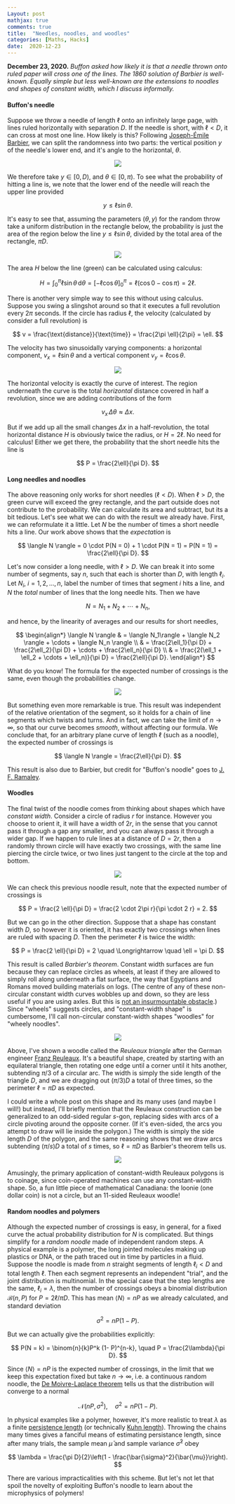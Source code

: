 ```yaml
---
Layout: post
mathjax: true
comments: true
title:  "Needles, noodles, and woodles"
categories: [Maths, Hacks]
date:  2020-12-23
---
```


**December 23, 2020.** *Buffon asked how likely it is that a needle
  thrown onto ruled paper will cross one of the lines. The 1860
  solution of Barbier is well-known. Equally simple but less
  well-known are the extensions to noodles and shapes of constant
  width, which I discuss informally.*

#### Buffon's needle

Suppose we throw a needle of length $\ell$ onto an infinitely large
page, with lines ruled horizontally with separation $D$.
If the needle is short, with $\ell < D$, it can cross at most one
line.
How likely is this?
Following
[Joseph-Émile Barbier](https://en.wikipedia.org/wiki/Joseph-%C3%89mile_Barbier),
we can split the randomness into two parts: the vertical position $y$ of the
needle's lower end, and it's angle to the horizontal, $\theta$.

<figure>
    <div style="text-align:center"><img src
    ="/images/posts/buffon1.png"/>
	</div>
	</figure>

We therefore take $y \in [0, D)$, and $\theta \in [0, \pi)$.
To see what the probability of hitting a line is, we note that the lower end of the needle will reach the upper line provided

$$
y \leq \ell \sin \theta.
$$

It's easy to see that, assuming the parameters $(\theta, y)$ for the random throw take a uniform distribution in the rectangle below, the probability is just the area of the region
below the line $y \leq \ell \sin \theta$, divided by the total area of the rectangle, $\pi D$.

<figure>
    <div style="text-align:center"><img src
    ="/images/posts/buffon2.png"/>
	</div>
	</figure>

The area $H$ below the line (green) can be calculated using calculus:

$$
H = \int_0^{\pi} \ell \sin \theta \, \text{d}\theta = \left[-\ell \cos\theta\right]^\pi_0
= \ell (\cos 0 - \cos \pi) = 2\ell.
$$

There is another very simple way to see this without using calculus.
Suppose you swing a slingshot around so that it executes a full revolution
every $2\pi$ seconds.
If the circle has radius $\ell$, the velocity (calculated by consider
a full revolution) is

$$
v = \frac{\text{distance}}{\text{time}} = \frac{2\pi \ell}{2\pi} = \ell.
$$

The velocity has two sinusoidally varying components: a horizontal
component, $v_x = \ell \sin \theta$ and a vertical component $v_y =
\ell \cos \theta$.

<figure>
    <div style="text-align:center"><img src
    ="/images/posts/buffon3.png"/>
	</div>
	</figure>

The horizontal velocity is exactly the curve of interest. The region
underneath the curve is the total *horizontal* distance covered in
half a revolution, since we are adding contributions of the form

$$
v_x \, \Delta \theta \approx \Delta x.
$$

But if we add up all the small changes $\Delta x$ in a
half-revolution, the total horizontal distance $H$ is obviously twice the
radius, or $H = 2\ell$. No need for calculus!
Either we get there, the probability that the short needle hits the
line is

$$
P = \frac{2\ell}{\pi D}.
$$

#### Long needles and noodles

The above reasoning only works for short needles ($\ell < D$).
When $\ell > D$, the green curve will exceed the grey rectangle, and
the part outside does not contribute to the probability.
We can calculate its area and subtract, but its a bit tedious.
Let's see what we can do with the result we already have.
First, we can reformulate it a little.
Let $N$ be the number of times a short needle hits a line.
Our work above shows that the *expectation* is

$$
\langle N \rangle = 0 \cdot P(N = 0) + 1 \cdot P(N = 1) = P(N = 1) = \frac{2\ell}{\pi D}.
$$

Let's now consider a long needle, with $\ell > D$.
We can break it into some number of segments, say $n$, such that each is
shorter than $D$, with length $\ell_i$.
Let $N_i$, $i = 1, 2, \ldots, n$, label the number of times that
segment $i$ hits a line, and $N$ the *total* number of lines that the
long needle hits.
Then we have

$$
N = N_1 + N_2 + \cdots + N_n,
$$

and hence, by the linearity of averages and our results for short
needles,

$$
\begin{align*}
\langle N \rangle & = \langle N_1\rangle + \langle N_2 \rangle +
\cdots + \langle N_n \rangle \\
& = \frac{2\ell_1}{\pi D} + \frac{2\ell_2}{\pi D} + \cdots +
\frac{2\ell_n}{\pi D} \\
& = \frac{2(\ell_1 + \ell_2 + \cdots + \ell_n)}{\pi D} =
\frac{2\ell}{\pi D}.
\end{align*}
$$

What do you know! The formula for the expected number of
crossings is the same, even though the probabilities change.

<figure>
    <div style="text-align:center"><img src
    ="/images/posts/buffon4.png"/>
	</div>
	</figure>

But something even more remarkable is true.
This result was independent of the relative orientation of the
segment, so it holds for a chain of line segments which twists and
turns.
And in fact, we can take the limit of $n \to \infty$, so that our
curve becomes *smooth*, without affecting our formula.
We conclude that, for an arbitrary plane curve of length $\ell$ (such
as a noodle), the expected number of crossings is

$$
\langle N \rangle = \frac{2\ell}{\pi D}.
$$

This result is also due to Barbier, but credit for "Buffon's noodle"
goes to [J. F. Ramaley](http://web1.sph.emory.edu/users/hwu30/teaching/statcomp/papers/ramaley.Buffon.69.pdf).

#### Woodles

The final twist of the noodle comes from thinking about shapes which
have *constant width*.
Consider a circle of radius $r$ for instance.
However you choose to orient it, it will have a width of $2r$, in the
sense that you cannot pass it through a gap any smaller, and you can
always pass it through a wider gap.
If we happen to rule lines at a distance of $D = 2r$, then a randomly
thrown circle will have exactly two crossings, with the same line
piercing the circle twice, or two lines just tangent to the circle at
the top and bottom.

<figure>
    <div style="text-align:center"><img src
    ="/images/posts/buffon5.png"/>
	</div>
	</figure>

We can check this previous noodle result, note that the expected
number of crossings is

$$
P = \frac{2 \ell}{\pi D} = \frac{2 \cdot 2\pi r}{\pi \cdot 2 r} = 2.
$$

But we can go in the other direction.
Suppose that a shape has constant width $D$, so however it is
oriented, it has exactly two crossings when lines are ruled with
spacing $D$.
Then the perimeter $\ell$ is twice the width:

$$
P = \frac{2 \ell}{\pi D} = 2 \quad \Longrightarrow \quad \ell = \pi D.
$$

This result is called *Barbier's theorem*.
Constant width surfaces are fun because they can replace circles as
wheels, at least if they are allowed to simply roll along underneath a
flat surface, the way that Egyptians and Romans moved building
materials on logs.
(The centre of any of these non-circular constant width curves wobbles
up and down, so they are less useful if you are using axles. But this is
[not an insurmountable obstacle](https://io9.gizmodo.com/inventor-creates-a-math-infused-bicycle-with-seriously-1640798248#!).)
Since "wheels" suggests circles, and "constant-width shape" is
cumbersome, I'll call non-circular constant-width shapes "woodles" for
"wheely noodles".

<figure>
    <div style="text-align:center"><img src
    ="/images/posts/buffon6.png"/>
	</div>
	</figure>

Above, I've shown a woodle called the *Reuleaux
triangle* after the German engineer
[Franz Reuleaux](https://en.wikipedia.org/wiki/Franz_Reuleaux).
It's a beautiful shape, created by starting with an equilateral
triangle, then rotating one edge until a corner until it hits another,
subtending $\pi/3$ of a circular arc.
The width is simply the side length of the triangle $D$, and we are
dragging out $(\pi/3) D$ a total of three times, so the perimeter
$\ell = \pi D$ as expected.

I could write a whole post on this shape and its many uses (and maybe
I will!) but instead, I'll briefly mention that the
Reuleaux construction can be generalized to an odd-sided regular
$s$-gon, replacing sides with arcs of a circle pivoting around the
opposite corner.
(If it's even-sided, the arcs you attempt to draw will lie inside the
polygon.)
The width is simply the side length $D$ of the
polygon, and the same reasoning shows that we draw arcs subtending
$(\pi/s)D$ a total of $s$ times, so $\ell = \pi D$ as Barbier's
theorem tells us.

<figure>
    <div style="text-align:center"><img src
    ="/images/posts/loonie.jpg"/>
	</div>
	</figure>

Amusingly, the primary application of constant-width Reuleaux polygons is
to coinage, since coin-operated machines can use any
constant-width shape.
So, a fun little piece of mathematical Canadiana: the loonie (one
dollar coin) is not a circle, but an 11-sided Reuleaux woodle!

#### Random noodles and polymers

Although the expected number of crossings is easy, in general, for a
fixed curve the actual probability distribution for $N$ is complicated.
But things simplify for a *random noodle* made of independent random
steps.
A physical example is a polymer, the long jointed molecules making up
plastics or DNA, or the path traced out in time by particles in a fluid.
Suppose the noodle is made from $n$ straight segments of length
$\ell_i < D$ and total length $\ell$.
Then each segment represents an independent "trial", and the joint
distribution is multinomial.
In the special case that the step lengths are the same, $\ell_i =
\lambda$, then the number of crossings obeys a binomial distribution
$\mathcal{B}(n, P)$ for $P = 2\ell/\pi D$.
This has mean $\langle N\rangle = nP$ as we already calculated, and
standard deviation

$$
\sigma^2 = n P (1 - P).
$$

But we can actually give the probabilities explicitly:

$$
P(N = k) = \binom{n}{k}P^k (1- P)^{n-k}, \quad P = \frac{2\lambda}{\pi
D}.
$$

Since $\langle N\rangle = nP$ is the expected number of crossings, in
the limit that we keep this expectation fixed but take $n \to \infty$,
i.e. a continuous random noodle, the
[De Moivre-Laplace theorem](https://en.wikipedia.org/wiki/De_Moivre%E2%80%93Laplace_theorem)
tells us that the distribution will converge to a normal

$$
\mathcal{N}(nP, \sigma^2), \quad \sigma^2 = nP(1-P).
$$

In physical examples like a polymer, however, it's more realistic to
treat $\lambda$ as a finite
[persistence length](https://en.wikipedia.org/wiki/Persistence_length)
(or technically
[Kuhn length](https://en.wikipedia.org/wiki/Kuhn_length)).
Throwing the chains many times gives a fanciful means of estimating
persistance length, since after many trials, the sample mean
$\bar{\mu}$ and sample variance $\bar{\sigma}^2$ obey

$$
\lambda = \frac{\pi D}{2}\left(1 - \frac{\bar{\sigma}^2}{\bar{\mu}}\right).
$$

There are various impracticalities with this scheme. But let's not let
that spoil the novelty of exploiting Buffon's noodle to learn about
the microphysics of polymers!
